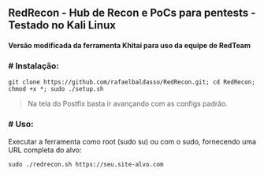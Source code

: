 ## RedRecon - Hub de Recon e PoCs para pentests - Testado no Kali Linux 
#### Versão modificada da ferramenta Khitai para uso da equipe de RedTeam

### # Instalação:  
```
git clone https://github.com/rafaelbaldasso/RedRecon.git; cd RedRecon; chmod +x *; sudo ./setup.sh
```
  
> Na tela do Postfix basta ir avançando com as configs padrão.  

### # Uso:  
Executar a ferramenta como root (sudo su) ou com o sudo, fornecendo uma URL completa do alvo:   
```
sudo ./redrecon.sh https://seu.site-alvo.com
```

